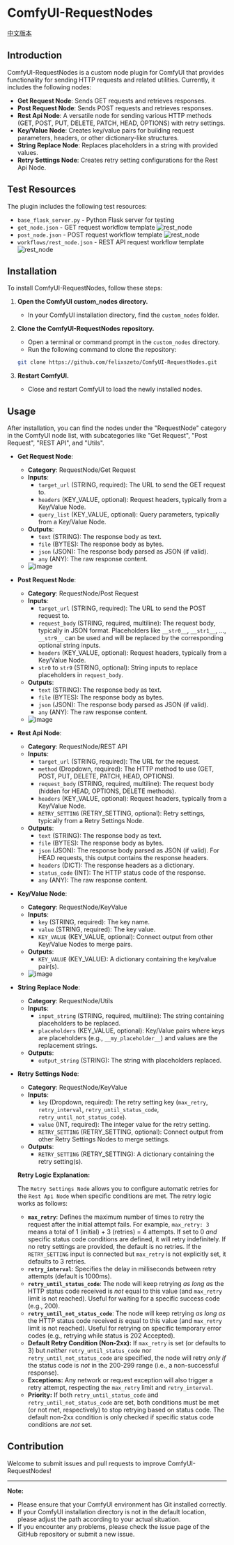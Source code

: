 # ComfyUI-RequestNodes

[中文版本](README_zh.md)

## Introduction

ComfyUI-RequestNodes is a custom node plugin for ComfyUI that provides functionality for sending HTTP requests and related utilities. Currently, it includes the following nodes:

*   **Get Request Node**: Sends GET requests and retrieves responses.
*   **Post Request Node**: Sends POST requests and retrieves responses.
*   **Rest Api Node**: A versatile node for sending various HTTP methods (GET, POST, PUT, DELETE, PATCH, HEAD, OPTIONS) with retry settings.
*   **Key/Value Node**: Creates key/value pairs for building request parameters, headers, or other dictionary-like structures.
*   **String Replace Node**: Replaces placeholders in a string with provided values.
*   **Retry Settings Node**: Creates retry setting configurations for the Rest Api Node.

## Test Resources

The plugin includes the following test resources:
* `base_flask_server.py` - Python Flask server for testing
* `get_node.json` - GET request workflow template
![rest_node](workflows/get_node.png)
* `post_node.json` - POST request workflow template
![rest_node](workflows/post_node.png)
* `workflows/rest_node.json` - REST API request workflow template
![rest_node](workflows/rest_node.png)

## Installation

To install ComfyUI-RequestNodes, follow these steps:

1.  **Open the ComfyUI custom_nodes directory.**
    *   In your ComfyUI installation directory, find the `custom_nodes` folder.

2.  **Clone the ComfyUI-RequestNodes repository.**
    *   Open a terminal or command prompt in the `custom_nodes` directory.
    *   Run the following command to clone the repository:

    ```bash
    git clone https://github.com/felixszeto/ComfyUI-RequestNodes.git
    ```

3.  **Restart ComfyUI.**
    *   Close and restart ComfyUI to load the newly installed nodes.

## Usage

After installation, you can find the nodes under the "RequestNode" category in the ComfyUI node list, with subcategories like "Get Request", "Post Request", "REST API", and "Utils".

*   **Get Request Node**:
    *   **Category**: RequestNode/Get Request
    *   **Inputs**:
        *   `target_url` (STRING, required): The URL to send the GET request to.
        *   `headers` (KEY_VALUE, optional): Request headers, typically from a Key/Value Node.
        *   `query_list` (KEY_VALUE, optional): Query parameters, typically from a Key/Value Node.
    *   **Outputs**:
        *   `text` (STRING): The response body as text.
        *   `file` (BYTES): The response body as bytes.
        *   `json` (JSON): The response body parsed as JSON (if valid).
        *   `any` (ANY): The raw response content.
    *   ![image](https://github.com/user-attachments/assets/cdb1938f-f8a9-4a4b-a787-90fa4d543523)

*   **Post Request Node**:
    *   **Category**: RequestNode/Post Request
    *   **Inputs**:
        *   `target_url` (STRING, required): The URL to send the POST request to.
        *   `request_body` (STRING, required, multiline): The request body, typically in JSON format. Placeholders like `__str0__`, `__str1__`, ..., `__str9__` can be used and will be replaced by the corresponding optional string inputs.
        *   `headers` (KEY_VALUE, optional): Request headers, typically from a Key/Value Node.
        *   `str0` to `str9` (STRING, optional): String inputs to replace placeholders in `request_body`.
    *   **Outputs**:
        *   `text` (STRING): The response body as text.
        *   `file` (BYTES): The response body as bytes.
        *   `json` (JSON): The response body parsed as JSON (if valid).
        *   `any` (ANY): The raw response content.
    *   ![image](https://github.com/user-attachments/assets/6eda9fef-48cf-478c-875e-6bd6d850bff2)

*   **Rest Api Node**:
    *   **Category**: RequestNode/REST API
    *   **Inputs**:
        *   `target_url` (STRING, required): The URL for the request.
        *   `method` (Dropdown, required): The HTTP method to use (GET, POST, PUT, DELETE, PATCH, HEAD, OPTIONS).
        *   `request_body` (STRING, required, multiline): The request body (hidden for HEAD, OPTIONS, DELETE methods).
        *   `headers` (KEY_VALUE, optional): Request headers, typically from a Key/Value Node.
        *   `RETRY_SETTING` (RETRY_SETTING, optional): Retry settings, typically from a Retry Settings Node.
    *   **Outputs**:
        *   `text` (STRING): The response body as text.
        *   `file` (BYTES): The response body as bytes.
        *   `json` (JSON): The response body parsed as JSON (if valid). For HEAD requests, this output contains the response headers.
        *   `headers` (DICT): The response headers as a dictionary.
        *   `status_code` (INT): The HTTP status code of the response.
        *   `any` (ANY): The raw response content.

*   **Key/Value Node**:
    *   **Category**: RequestNode/KeyValue
    *   **Inputs**:
        *   `key` (STRING, required): The key name.
        *   `value` (STRING, required): The key value.
        *   `KEY_VALUE` (KEY_VALUE, optional): Connect output from other Key/Value Nodes to merge pairs.
    *   **Outputs**:
        *   `KEY_VALUE` (KEY_VALUE): A dictionary containing the key/value pair(s).
    *   ![image](https://github.com/user-attachments/assets/dfe7dab0-2b1b-4f99-ac6f-89e01d03b7e0)

*   **String Replace Node**:
    *   **Category**: RequestNode/Utils
    *   **Inputs**:
        *   `input_string` (STRING, required, multiline): The string containing placeholders to be replaced.
        *   `placeholders` (KEY_VALUE, optional): Key/Value pairs where keys are placeholders (e.g., `__my_placeholder__`) and values are the replacement strings.
    *   **Outputs**:
        *   `output_string` (STRING): The string with placeholders replaced.

*   **Retry Settings Node**:
    *   **Category**: RequestNode/KeyValue
    *   **Inputs**:
        *   `key` (Dropdown, required): The retry setting key (`max_retry`, `retry_interval`, `retry_until_status_code`, `retry_until_not_status_code`).
        *   `value` (INT, required): The integer value for the retry setting.
        *   `RETRY_SETTING` (RETRY_SETTING, optional): Connect output from other Retry Settings Nodes to merge settings.
    *   **Outputs**:
        *   `RETRY_SETTING` (RETRY_SETTING): A dictionary containing the retry setting(s).

    **Retry Logic Explanation:**

    The `Retry Settings Node` allows you to configure automatic retries for the `Rest Api Node` when specific conditions are met. The retry logic works as follows:

    *   **`max_retry`**: Defines the maximum number of times to retry the request after the initial attempt fails. For example, `max_retry: 3` means a total of 1 (initial) + 3 (retries) = 4 attempts. If set to 0 *and* specific status code conditions are defined, it will retry indefinitely. If no retry settings are provided, the default is no retries. If the `RETRY_SETTING` input is connected but `max_retry` is not explicitly set, it defaults to 3 retries.
    *   **`retry_interval`**: Specifies the delay in milliseconds between retry attempts (default is 1000ms).
    *   **`retry_until_status_code`**: The node will keep retrying *as long as* the HTTP status code received is *not* equal to this value (and `max_retry` limit is not reached). Useful for waiting for a specific success code (e.g., 200).
    *   **`retry_until_not_status_code`**: The node will keep retrying *as long as* the HTTP status code received *is* equal to this value (and `max_retry` limit is not reached). Useful for retrying on specific temporary error codes (e.g., retrying while status is 202 Accepted).
    *   **Default Retry Condition (Non-2xx):** If `max_retry` is set (or defaults to 3) but *neither* `retry_until_status_code` nor `retry_until_not_status_code` are specified, the node will retry *only if* the status code is *not* in the 200-299 range (i.e., a non-successful response).
    *   **Exceptions:** Any network or request exception will also trigger a retry attempt, respecting the `max_retry` limit and `retry_interval`.
    *   **Priority:** If both `retry_until_status_code` and `retry_until_not_status_code` are set, both conditions must be met (or not met, respectively) to stop retrying based on status code. The default non-2xx condition is only checked if specific status code conditions are *not* set.


## Contribution

Welcome to submit issues and pull requests to improve ComfyUI-RequestNodes!

---

**Note:**

*   Please ensure that your ComfyUI environment has Git installed correctly.
*   If your ComfyUI installation directory is not in the default location, please adjust the path according to your actual situation.
*   If you encounter any problems, please check the issue page of the GitHub repository or submit a new issue.
